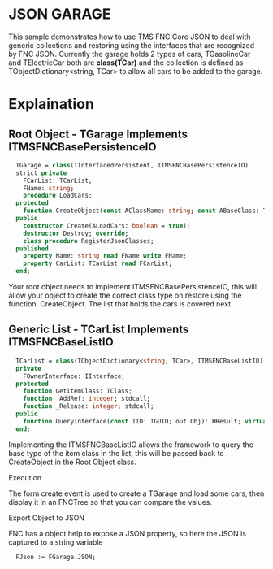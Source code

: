 # JSON GARAGE

This sample demonstrates how to use TMS FNC Core JSON to deal with generic collections and restoring using the interfaces that are recognized by FNC JSON. Currently the garage holds 2 types of cars, TGasolineCar and TElectricCar both are **class(TCar)** and the collection is defined as TObjectDictionary<string, TCar> to allow all cars to be added to the garage.

# Explaination

## Root Object - TGarage Implements ITMSFNCBasePersistenceIO

```pascal
  TGarage = class(TInterfacedPersistent, ITMSFNCBasePersistenceIO)
  strict private
    FCarList: TCarList;
    FName: string;
    procedure LoadCars;
  protected
    function CreateObject(const AClassName: string; const ABaseClass: TClass): TObject;
  public
    constructor Create(ALoadCars: boolean = true);
    destructor Destroy; override;
    class procedure RegisterJsonClasses;
  published
    property Name: string read FName write FName;
    property CarList: TCarList read FCarList;
  end;
```

Your root object needs to implement ITMSFNCBasePersistenceIO, this will allow your object to create the correct class type on restore using the function, CreateObject.  The list that holds the cars is covered next.

## Generic List - TCarList Implements ITMSFNCBaseListIO

```pascal
  TCarList = class(TObjectDictionary<string, TCar>, ITMSFNCBaseListIO)
  private
    FOwnerInterface: IInterface;
  protected
    function GetItemClass: TClass;
    function _AddRef: integer; stdcall;
    function _Release: integer; stdcall;
  public
    function QueryInterface(const IID: TGUID; out Obj): HResult; virtual; stdcall;
  end;
```

Implementing the ITMSFNCBaseListIO allows the framework to query the base type of the item class in the list, this will be passed back to CreateObject in the Root Object class.

Execution

The form create event is used to create a TGarage and load some cars, then display it in an FNCTree so that you can compare the values.

Export Object to JSON

FNC has a object help to expose a JSON property, so here the JSON is captured to a string variable

```pascal
  FJson := FGarage.JSON;
```
